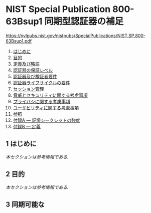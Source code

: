 # NIST Special Publication 800-63Bsup1 同期型認証器の補足

https://nvlpubs.nist.gov/nistpubs/SpecialPublications/NIST.SP.800-63Bsup1.pdf

1. [はじめに](#1-はじめに)
2. [目的](#2-目的)
3. [定義及び略語](#3-定義及び略語)
4. [認証器の保証レベル](#4-認証器の保証レベル)
5. [認証器及び検証者要件](#5-認証器及び検証者要件)
6. [認証器ライフサイクルの要件](#6-認証器ライフサイクルの要件)
7. [セッション管理](#7-セッション管理)
8. [脅威とセキュリティに関する考慮事項](#8-脅威とセキュリティに関する考慮事項)
9. [プライバシに関する考慮事項](#9-プライバシーの考慮事項)
10. [ユーザビリティに関する考慮事項](#10-ユーザビリティに関する考慮事項)
11. [参照](#11-参照)
12. [付録A &mdash; 記憶シークレットの強度](#付録-a記憶シークレットの強度)
13. [付録B &mdash; 定義](#付録-b定義と略語)

## 1 はじめに

_本セクションは参考情報である._

## 2 目的

_本セクションは参考情報である._

## 3 同期可能な
